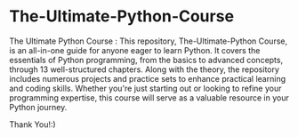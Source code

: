 # The-Ultimate-Python-Course
 The Ultimate Python Course :
This repository, The-Ultimate-Python Course, is an all-in-one guide for anyone eager to learn Python. It covers the essentials of Python programming, from the basics to advanced concepts, through 13 well-structured chapters. Along with the theory, the repository includes numerous projects and practice sets to enhance practical learning and coding skills. Whether you're just starting out or looking to refine your programming expertise, this course will serve as a valuable resource in your Python journey.

Thank You!:)
